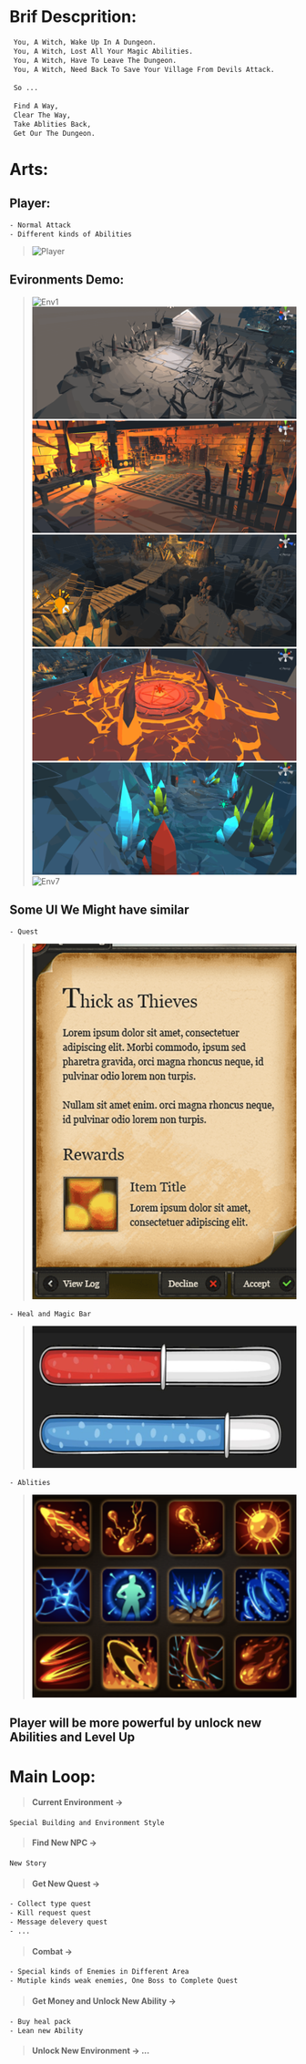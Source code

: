 # Brif Descprition:
	 You, A Witch, Wake Up In A Dungeon.
	 You, A Witch, Lost All Your Magic Abilities.
	 You, A Witch, Have To Leave The Dungeon.
	 You, A Witch, Need Back To Save Your Village From Devils Attack.

	 So ...

	 Find A Way, 
	 Clear The Way,
	 Take Ablities Back,
	 Get Our The Dungeon.

	 

# Arts:
## Player:
	- Normal Attack
	- Different kinds of Abilities
> ![Player](https://github.com/SparklesCN/Unity_Dungeon_And_Brave/blob/master/proposal/images/showPlayer.gif)

## Evironments Demo:
> ![Env1](https://github.com/SparklesCN/Unity_Dungeon_And_Brave/blob/master/proposal/images/showEnv1.gif)
> ![Env2](https://github.com/SparklesCN/Unity_Dungeon_And_Brave/blob/master/proposal/images/showEnv2.gif)
> ![Env3](https://github.com/SparklesCN/Unity_Dungeon_And_Brave/blob/master/proposal/images/showEnv3.gif)
> ![Env4](https://github.com/SparklesCN/Unity_Dungeon_And_Brave/blob/master/proposal/images/showEnv4.gif)
> ![Env5](https://github.com/SparklesCN/Unity_Dungeon_And_Brave/blob/master/proposal/images/showEnv5.gif)
> ![Env6](https://github.com/SparklesCN/Unity_Dungeon_And_Brave/blob/master/proposal/images/showEnv6.gif)
> ![Env7](https://github.com/SparklesCN/Unity_Dungeon_And_Brave/blob/master/proposal/images/showEnv7.gif)

## Some UI We Might have similar
	- Quest
> ![Quest](https://github.com/SparklesCN/Unity_Dungeon_And_Brave/blob/master/proposal/images/quest.png)

	- Heal and Magic Bar
> ![Bar](https://github.com/SparklesCN/Unity_Dungeon_And_Brave/blob/master/proposal/images/life_magic.png)

	- Ablities
> ![Abli](https://github.com/SparklesCN/Unity_Dungeon_And_Brave/blob/master/proposal/images/ablity.png)

## Player will be more powerful by unlock new Abilities and Level Up

# Main Loop:

>#### Current Environment -> 
	Special Building and Environment Style
>#### Find New NPC -> 
	New Story
>#### Get New Quest -> 
	- Collect type quest
	- Kill request quest
	- Message delevery quest
	- ...
>#### Combat -> 
	- Special kinds of Enemies in Different Area
	- Mutiple kinds weak enemies, One Boss to Complete Quest
>#### Get Money and Unlock New Ability -> 
	- Buy heal pack
	- Lean new Ability
>#### Unlock New Environment -> ...